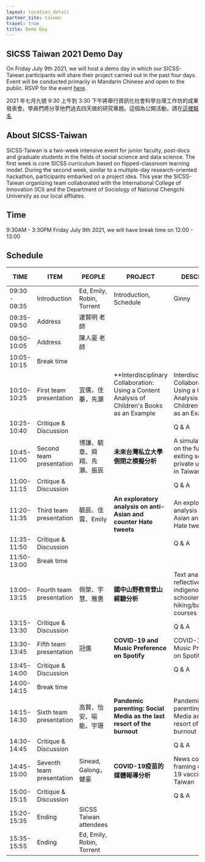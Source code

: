 ```yaml
---
layout: location_detail
partner_site: taiwan
travel: true
title: Demo Day
---
```


## SICSS Taiwan 2021 Demo Day
On Friday July 9th 2021, we will host a demo day in which our SICSS-Taiwan participants will share their project carried out in the past four days. 
Event will be conducted primarily in Mandarin Chinese and open to the public. 
RSVP for the event [here](https://princeton.zoom.us/meeting/register/tJModeuhrTkjGNRSBesjCJ27IgEKdVSiZurK). 

2021 年七月九號 9:30 上午到 3:30 下午將舉行資訊化社會科學台灣工作坊的成果發表會。學員們將分享他們過去四天做的研究專題。這個為公開活動，請在[這裡報名](https://princeton.zoom.us/meeting/register/tJModeuhrTkjGNRSBesjCJ27IgEKdVSiZurK)

## About SICSS-Taiwan 
SICSS-Taiwan is a two-week intensive event for junior faculty, post-docs and graduate students in the fields of social science and data science. 
The first week is core SICSS curriculum based on flipped-classroom learning model. During the second week, similar to a multiple-day research-oriented hackathon, participants embarked on a project idea. 
This year the SICSS-Taiwan organizing team collaborated with the International College of Innovation (ICI) and the Department of Sociology of National Chengchi University as our local affliates.

## Time 
9:30AM - 3:30PM Friday July 9th 2021, we will have break time on 12:00 - 13:00 

## Schedule 
|TIME| ITEM | PEOPLE | PROJECT | DESCRIPTION | INTERPRETER | INTERPRETER SUPPORT |
|---| --- | --- | --- | ---- | ---- | ---|
|09:30 - 09:35 | Introduction | Ed, Emily, Robin, Torrent | Introduction, Schedule | Ginny | Daniel | 
|09:35-09:50 | Address | 連賢明 老師 | | | Daniel | Ginny |
|09:50-10:05 | Address | 陳人豪 老師 | | | Ginny | Daniel |
|10:05-10:15 | Break time | | | | | |
|10:10-10:25 | First team presentation | 宜儒，佳蓁，先灝 | **Interdisciplinary Collaboration: Using a Content Analysis of Children's Books as an Example | Interdisciplinary Collaboration: Using a Content Analysis of Children's Books as an Example** | Carol | |
|10:25-10:40 | Critique & Discussion | | | Q & A | Carol | |
|10:45-11:00 | Second team presentation | 博謙、毓章、舜翔、先灝、振辰 | **未來台灣私立大學倒閉之模擬分析** | A simulation study on the future exiting scenarios of private universities in Taiwan | Daniel | Ginny |
|11:00-11:15 | Critique & Discussion | | | Q & A | Ginny | Daniel |
|11:20-11:35 | Third team presentation | 毓辰、佳蓉、Emily | **An exploratory analysis on anti-Asian and counter Hate tweets** | An exploratory analysis on anti-Asian and counter Hate tweets | Carol | |
|11:35-11:50 | Critique & Discussion | | | Q & A | Carol | |
|11:50-13:00 | Break time | | | | | |
|13:00-13:15 | Fourth team presentation | 佩榮、宇慧、雅惠 | **國中山野教育登山經驗分析** | Text analysis of reflective essays of indigenous middle schoolers in hiking/backpacking courses | Sean | PeiYi |
|13:15-13:30 | Critique & Discussion | | | Q & A | Sean | PeiYi |
|13:30-13:45 | Fifth team presentation | 冠儒 | **COVID-19 and Music Preference on Spotify** | COVID-19 and Music Preference on Spotify | Carol | |
|13:45-14:00 | Critique & Discussion | | | Q & A | Carol | Daniel |
|14:00-14:15 | Break time | | | | | |
|14:15-14:30 | Sixth team presentation | 高賢、怡安、喻能、宇珊 | **Pandemic parenting: Social Media as the last resort of the burnout** | Pandemic parenting: Social Media as the last resort of the burnout | PeiYi | |
|14:30-14:45 | Critique & Discussion | | | Q & A | PeiYi | |
|14:45-15:00 | Seventh team presentation | Sinead, Galong，健豪 | **COVID-19疫苗的媒體報導分析** | News coverage framing of COVID-19 vaccine in Taiwan | PeiYi | |
|15:00-15:15 | Critique & Discussion | | | Q & A |PeiYi | |
|15:20-15:35 | Ending | SICSS Taiwan attendees | | | NA | |
|15:35-15:55 | Ending | Ed, Emily, Robin, Torrent | | | NA | |
